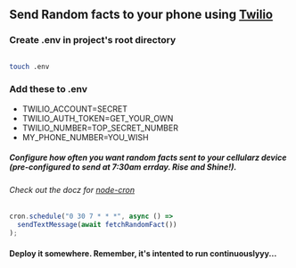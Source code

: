 ## Send Random facts to your phone using [Twilio](https://www.twilio.com/)

### Create .env in project's root directory

```bash

touch .env

```

### Add these to .env

- TWILIO_ACCOUNT=SECRET
- TWILIO_AUTH_TOKEN=GET_YOUR_OWN
- TWILIO_NUMBER=TOP_SECRET_NUMBER
- MY_PHONE_NUMBER=YOU_WISH

##### Configure how often you want random facts sent to your cellularz device (pre-configured to send at 7:30am errday. Rise and Shine!).

###### Check out the docz for [node-cron](https://www.npmjs.com/package/node-cron)

```javascript
cron.schedule("0 30 7 * * *", async () =>
  sendTextMessage(await fetchRandomFact())
);
```

#### Deploy it somewhere. Remember, it's intented to run continuouslyyy...
